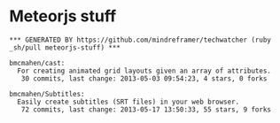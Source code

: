 # Meteorjs stuff

<!-- PROJECTS_LIST_START -->
    *** GENERATED BY https://github.com/mindreframer/techwatcher (ruby _sh/pull meteorjs-stuff) *** 

    bmcmahen/cast:
      For creating animated grid layouts given an array of attributes.
       30 commits, last change: 2013-05-03 09:54:23, 4 stars, 0 forks

    bmcmahen/Subtitles:
      Easily create subtitles (SRT files) in your web browser.
       72 commits, last change: 2013-05-17 13:50:33, 55 stars, 9 forks
<!-- PROJECTS_LIST_END -->
